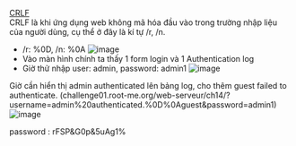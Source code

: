 <a href="https://www.root-me.org/en/Challenges/Web-Server/CRLF">CRLF</a> <br>
CRLF là khi ứng dụng web không mã hóa đầu vào trong trường nhập liệu của người dùng, cụ thể ở đây là kí tự /r, /n. 
- /r: %0D, /n: %0A
![image](https://github.com/Pminh21/RootMe_Web_Server-/assets/169346714/2a19b474-c4e4-46f8-acb5-93dd3837a56e)
- Vào màn hình chính ta thấy 1 form login và 1 Authentication log
- Giờ thử nhập user: admin, password: admin1
![image](https://github.com/Pminh21/RootMe_Web_Server-/assets/169346714/44843403-29cc-449d-98c0-5e74ede6769b)

Giờ cần hiển thị admin authenticated lên bảng log, cho thêm guest failed to authenticate.
(challenge01.root-me.org/web-serveur/ch14/?username=admin%20authenticated.%0D%0Aguest&password=admin1)
![image](https://github.com/Pminh21/RootMe_Web_Server-/assets/169346714/6bf31a1f-0151-49f9-b9d0-43f0f860f11d)

password : rFSP&G0p&5uAg1%
